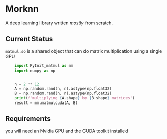 # Morknn

A deep learning library written _mostly_ from scratch.

## Current Status

`matmul.so` is a shared object that can do matrix multiplication using a single
GPU

```python
    import PyInit_matmul as mm
    import numpy as np


    n = 2 ** 12
    A = np.random.rand(n, n).astype(np.float32)
    B = np.random.rand(n, n).astype(np.float32)
    print(f'multiplying {A.shape} by {B.shape} matrices')
    result = mm.matmulcuda(A, B)
```

## Requirements

you will need an Nvidia GPU and the CUDA toolkit installed

